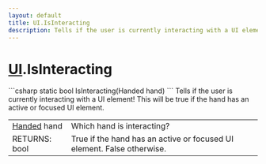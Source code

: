 ```yaml
---
layout: default
title: UI.IsInteracting
description: Tells if the user is currently interacting with a UI element! This will be true if the hand has an active or focused UI element.
---
```

# [UI]({{site.url}}/Pages/StereoKit/UI.html).IsInteracting

<div class='signature' markdown='1'>
```csharp
static bool IsInteracting(Handed hand)
```
Tells if the user is currently interacting with a UI
element! This will be true if the hand has an active or focused UI
element.
</div>

|  |  |
|--|--|
|[Handed]({{site.url}}/Pages/StereoKit/Handed.html) hand|Which hand is interacting?|
|RETURNS: bool|True if the hand has an active or focused UI element. False otherwise.|




